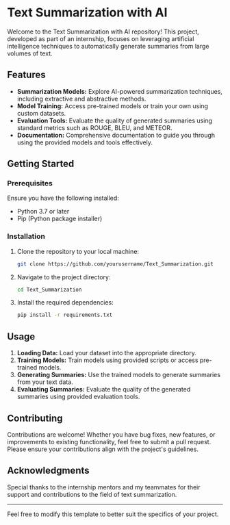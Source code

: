
# Text Summarization with AI

Welcome to the Text Summarization with AI repository! This project, developed as part of an internship, focuses on leveraging artificial intelligence techniques to automatically generate summaries from large volumes of text.

## Features

- **Summarization Models:** Explore AI-powered summarization techniques, including extractive and abstractive methods.
- **Model Training:** Access pre-trained models or train your own using custom datasets.
- **Evaluation Tools:** Evaluate the quality of generated summaries using standard metrics such as ROUGE, BLEU, and METEOR.
- **Documentation:** Comprehensive documentation to guide you through using the provided models and tools effectively.

## Getting Started

### Prerequisites

Ensure you have the following installed:
- Python 3.7 or later
- Pip (Python package installer)

### Installation

1. Clone the repository to your local machine:
   ```sh
   git clone https://github.com/yourusername/Text_Summarization.git
   ```
2. Navigate to the project directory:
   ```sh
   cd Text_Summarization
   ```
3. Install the required dependencies:
   ```sh
   pip install -r requirements.txt
   ```

## Usage

1. **Loading Data:** Load your dataset into the appropriate directory.
2. **Training Models:** Train models using provided scripts or access pre-trained models.
3. **Generating Summaries:** Use the trained models to generate summaries from your text data.
4. **Evaluating Summaries:** Evaluate the quality of the generated summaries using provided evaluation tools.

## Contributing

Contributions are welcome! Whether you have bug fixes, new features, or improvements to existing functionality, feel free to submit a pull request. Please ensure your contributions align with the project's guidelines.

## Acknowledgments

Special thanks to the internship mentors and my teammates for their support and contributions to the field of text summarization.

---

Feel free to modify this template to better suit the specifics of your project.
